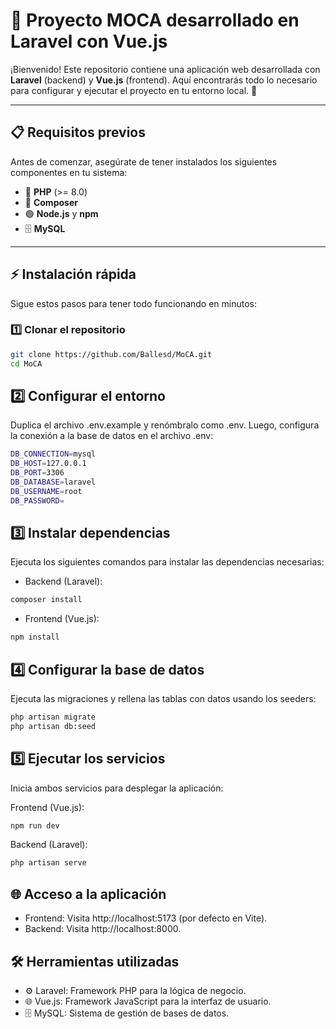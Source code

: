 # 🌟 Proyecto MOCA desarrollado en Laravel con Vue.js

¡Bienvenido! Este repositorio contiene una aplicación web desarrollada con **Laravel** (backend) y **Vue.js** (frontend). Aquí encontrarás todo lo necesario para configurar y ejecutar el proyecto en tu entorno local. 🚀

---

## 📋 Requisitos previos

Antes de comenzar, asegúrate de tener instalados los siguientes componentes en tu sistema:

- 🐘 **PHP** (>= 8.0)
- 🎼 **Composer**
- 🟢 **Node.js** y **npm**
- 🗄️ **MySQL**

---

## ⚡ Instalación rápida

Sigue estos pasos para tener todo funcionando en minutos:

### 1️⃣ Clonar el repositorio
```bash
git clone https://github.com/Ballesd/MoCA.git
cd MoCA

```

## 2️⃣ Configurar el entorno
Duplica el archivo .env.example y renómbralo como .env. Luego, configura la conexión a la base de datos en el archivo .env:
```bash
DB_CONNECTION=mysql
DB_HOST=127.0.0.1
DB_PORT=3306
DB_DATABASE=laravel
DB_USERNAME=root
DB_PASSWORD=
```
## 3️⃣ Instalar dependencias
Ejecuta los siguientes comandos para instalar las dependencias necesarias:

- Backend (Laravel):
```bash
composer install
```
- Frontend (Vue.js):
```bash
npm install
```

## 4️⃣ Configurar la base de datos
Ejecuta las migraciones y rellena las tablas con datos usando los seeders:
```bash
php artisan migrate
php artisan db:seed
```

## 5️⃣ Ejecutar los servicios
Inicia ambos servicios para desplegar la aplicación:

Frontend (Vue.js):
```bash
npm run dev
```

Backend (Laravel):
```bash
php artisan serve
```

## 🌐 Acceso a la aplicación
- Frontend: Visita http://localhost:5173 (por defecto en Vite).
- Backend: Visita http://localhost:8000.

## 🛠️ Herramientas utilizadas
- ⚙️ Laravel: Framework PHP para la lógica de negocio.
- 🌐 Vue.js: Framework JavaScript para la interfaz de usuario.
- 🗄️ MySQL: Sistema de gestión de bases de datos.


